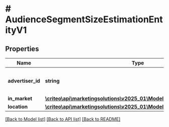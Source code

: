 # # AudienceSegmentSizeEstimationEntityV1

## Properties

Name | Type | Description | Notes
------------ | ------------- | ------------- | -------------
**advertiser_id** | **string** | Advertiser associated to the segment |
**in_market** | [**\criteo\api\marketingsolutions\v2025_01\Model\InMarketSizeEstimationV1**](InMarketSizeEstimationV1.md) |  | [optional]
**location** | [**\criteo\api\marketingsolutions\v2025_01\Model\LocationSizeEstimationV1**](LocationSizeEstimationV1.md) |  | [optional]

[[Back to Model list]](../../README.md#models) [[Back to API list]](../../README.md#endpoints) [[Back to README]](../../README.md)
